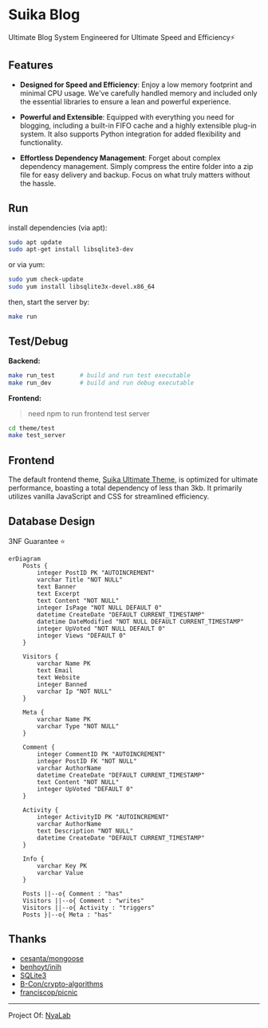 # Suika Blog
Ultimate Blog System Engineered for Ultimate Speed and Efficiency⚡

## Features
+ **Designed for Speed and Efficiency**: Enjoy a low memory footprint and minimal CPU usage. We've carefully handled memory and included only the essential libraries to ensure a lean and powerful experience.
  
+ **Powerful and Extensible**: Equipped with everything you need for blogging, including a built-in FIFO cache and a highly extensible plug-in system. It also supports Python integration for added flexibility and functionality.
  
+ **Effortless Dependency Management**: Forget about complex dependency management. Simply compress the entire folder into a zip file for easy delivery and backup. Focus on what truly matters without the hassle.

## Run

install dependencies (via apt):

```bash
sudo apt update
sudo apt-get install libsqlite3-dev
```
or via yum:

```bash
sudo yum check-update
sudo yum install libsqlite3x-devel.x86_64
```

then, start the server by:
```bash
make run
```

## Test/Debug
**Backend:**
```bash
make run_test       # build and run test executable
make run_dev        # build and run debug executable
```
**Frontend:**
> need npm to run frontend test server

```bash
cd theme/test
make test_server
```

## Frontend
The default frontend theme, [Suika Ultimate Theme](./theme/readme.md), is optimized for ultimate performance, boasting a total dependency of less than 3kb. It primarily utilizes vanilla JavaScript and CSS for streamlined efficiency.

## Database Design
3NF Guarantee ⭐

```mermaid
erDiagram
    Posts {
        integer PostID PK "AUTOINCREMENT"
        varchar Title "NOT NULL"
        text Banner
        text Excerpt
        text Content "NOT NULL"
        integer IsPage "NOT NULL DEFAULT 0"
        datetime CreateDate "DEFAULT CURRENT_TIMESTAMP"
        datetime DateModified "NOT NULL DEFAULT CURRENT_TIMESTAMP"
        integer UpVoted "NOT NULL DEFAULT 0"
        integer Views "DEFAULT 0"
    }

    Visitors {
        varchar Name PK
        text Email
        text Website
        integer Banned
        varchar Ip "NOT NULL"
    }

    Meta {
        varchar Name PK
        varchar Type "NOT NULL"
    }

    Comment {
        integer CommentID PK "AUTOINCREMENT"
        integer PostID FK "NOT NULL"
        varchar AuthorName
        datetime CreateDate "DEFAULT CURRENT_TIMESTAMP"
        text Content "NOT NULL"
        integer UpVoted "DEFAULT 0"
    }

    Activity {
        integer ActivityID PK "AUTOINCREMENT"
        varchar AuthorName
        text Description "NOT NULL"
        datetime CreateDate "DEFAULT CURRENT_TIMESTAMP"
    }

    Info {
        varchar Key PK
        varchar Value 
    }

    Posts ||--o{ Comment : "has"
    Visitors ||--o{ Comment : "writes"
    Visitors ||--o{ Activity : "triggers"
    Posts }|--o{ Meta : "has"
```

## Thanks
+ [cesanta/mongoose](https://github.com/cesanta/mongoose)
+ [benhoyt/inih](https://github.com/benhoyt/inih)
+ [SQLite3](https://www.sqlite.)
+ [B-Con/crypto-algorithms](https://github.com/B-Con/crypto-algorithms/)
+ [franciscop/picnic](https://github.com/franciscop/picnic)

---

Project Of: [NyaLab](https://nyalab.cn)